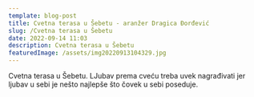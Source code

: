 ```yaml
---
template: blog-post
title: Cvetna terasa u Šebetu - aranžer Dragica Đorđević
slug: /Cvetna terasa u Šebetu
date: 2022-09-14 11:03
description: Cvetna terasa u Šebetu
featuredImage: /assets/img20220913104329.jpg
---
```

Cvetna terasa u Šebetu. LJubav prema cveću treba uvek nagrađivati jer ljubav u sebi je nešto najlepše što čovek u sebi poseduje.